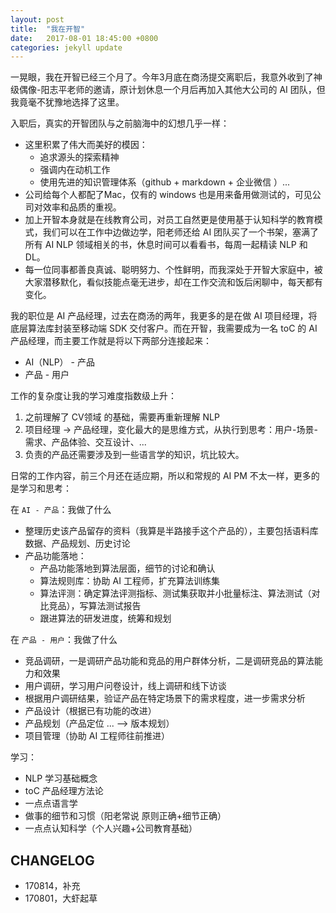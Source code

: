 ```yaml
---
layout: post
title:  "我在开智"
date:   2017-08-01 18:45:00 +0800
categories: jekyll update
---
```


一晃眼，我在开智已经三个月了。今年3月底在商汤提交离职后，我意外收到了神级偶像-阳志平老师的邀请，原计划休息一个月后再加入其他大公司的 AI 团队，但我竟毫不犹豫地选择了这里。

入职后，真实的开智团队与之前脑海中的幻想几乎一样：

- 这里积累了伟大而美好的模因：
	- 追求源头的探索精神
	- 强调内在动机工作
	- 使用先进的知识管理体系（github + markdown + 企业微信 ）...
- 公司给每个人都配了Mac，仅有的 windows 也是用来备用做测试的，可见公司对效率和品质的重视。
- 加上开智本身就是在线教育公司，对员工自然更是使用基于认知科学的教育模式，我们可以在工作中边做边学，阳老师还给 AI 团队买了一个书架，塞满了所有 AI NLP 领域相关的书，休息时间可以看看书，每周一起精读 NLP 和 DL。
- 每一位同事都善良真诚、聪明努力、个性鲜明，而我深处于开智大家庭中，被大家潜移默化，看似技能点毫无进步，却在工作交流和饭后闲聊中，每天都有变化。

我的职位是 AI 产品经理，过去在商汤的两年，我更多的是在做 AI 项目经理，将底层算法库封装至移动端 SDK 交付客户。而在开智，我需要成为一名 toC 的 AI 产品经理，而主要工作就是将以下两部分连接起来：

- AI（NLP） - 产品
- 产品 - 用户

工作的复杂度让我的学习难度指数级上升：

1. 之前理解了 CV领域 的基础，需要再重新理解 NLP
2. 项目经理 -> 产品经理，变化最大的是思维方式，从执行到思考：用户-场景-需求、产品体验、交互设计、...
3. 负责的产品还需要涉及到一些语言学的知识，坑比较大。

日常的工作内容，前三个月还在适应期，所以和常规的 AI PM 不太一样，更多的是学习和思考：


在 `AI - 产品`：我做了什么

- 整理历史该产品留存的资料（我算是半路接手这个产品的），主要包括语料库数据、产品规划、历史讨论
- 产品功能落地：
	- 产品功能落地到算法层面，细节的讨论和确认
	- 算法规则库：协助 AI 工程师，扩充算法训练集
	- 算法评测：确定算法评测指标、测试集获取并小批量标注、算法测试（对比竞品），写算法测试报告
	- 跟进算法的研发进度，统筹和规划

在 `产品 - 用户`：我做了什么

- 竞品调研，一是调研产品功能和竞品的用户群体分析，二是调研竞品的算法能力和效果
- 用户调研，学习用户问卷设计，线上调研和线下访谈
- 根据用户调研结果，验证产品在特定场景下的需求程度，进一步需求分析
- 产品设计（根据已有功能的改进）
- 产品规划（产品定位 ... --> 版本规划）
- 项目管理（协助 AI 工程师往前推进）

学习：

- NLP 学习基础概念
- toC 产品经理方法论
- 一点点语言学
- 做事的细节和习惯（阳老常说 原则正确+细节正确）
- 一点点认知科学（个人兴趣+公司教育基础）




## CHANGELOG


- 170814，补充
- 170801，大虾起草
